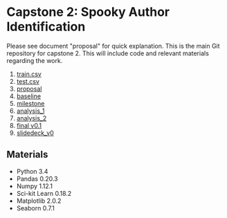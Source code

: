 # Capstone 2: Spooky Author Identification
Please see document "proposal" for quick explanation.  This is the main Git repository for capstone 2.  This will include code and relevant materials regarding the work.  

1. [train.csv](https://github.com/tiadvani/sb_capstone2/blob/master/train.csv)
2. [test.csv](https://github.com/tiadvani/sb_capstone2/blob/master/test.csv)
3. [proposal](https://docs.google.com/document/d/1kcKAlGf1rcWNqppuK8aESp_WY6DdF3gNm8PWyMmkxI0/edit?usp=sharing)
4. [baseline](https://github.com/tiadvani/sb_capstone2/blob/master/sai_baseline.ipynb)
5. [milestone](https://github.com/tiadvani/sb_capstone2/blob/master/milestone.md)
6. [analysis_1](https://github.com/tiadvani/sb_capstone2/blob/master/sai_a1_nb_logreg.ipynb)
7. [analysis_2](https://github.com/tiadvani/sb_capstone2/blob/master/sai_a2_random_forest.ipynb)
8. [final v0.1](https://docs.google.com/document/d/1Op83c0KIX4O_e8FjhLom6h593R4GltCvE8Abs_kQ34c/edit?usp=sharing) 
9. [slidedeck_v0](https://docs.google.com/presentation/d/1bbYKQf6ljXv_NlpymI-36DwB31bdXmBA3wyLzYKoVuE/edit?usp=sharing)


## Materials
* Python 3.4
* Pandas 0.20.3
* Numpy 1.12.1
* Sci-kit Learn 0.18.2
* Matplotlib 2.0.2
* Seaborn 0.7.1
